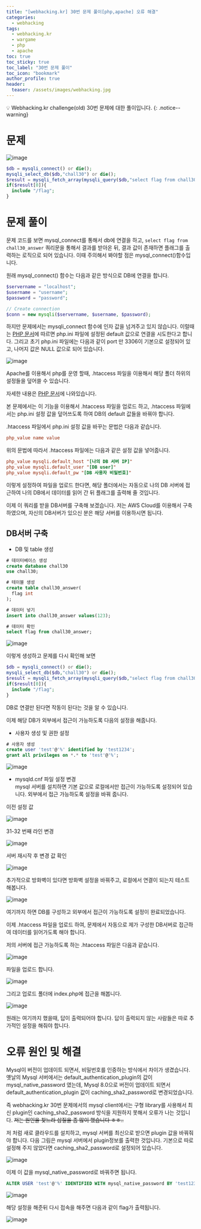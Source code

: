 ```yaml
---
title: "[webhacking.kr] 30번 문제 풀이[php,apache] 오류 해결"
categories:
  - webhacking
tags:
  - webhacking.kr
  - wargame
  - php
  - apache
toc: true
toc_sticky: true
toc_label: "30번 문제 풀이"
toc_icon: "bookmark"
author_profile: true
header:
  teaser: /assets/images/webhacking.jpg
---
```


💡 Webhacking.kr challenge(old) 30번 문제에 대한 풀이입니다.
{: .notice--warning}

# 문제
  ![image](https://user-images.githubusercontent.com/33647663/152634355-e7bbed54-0f28-4c0e-b161-97538156d64b.png)

  ```php
  $db = mysqli_connect() or die();
  mysqli_select_db($db,"chall30") or die();
  $result = mysqli_fetch_array(mysqli_query($db,"select flag from chall30_answer")) or die();
  if($result[0]){
    include "/flag";
  }
  ```

# 문제 풀이
  문제 코드를 보면 mysql_connect를 통해서 db에 연결을 하고, 
  ```select flag from chall30_answer``` 쿼리문을 통해서 결과를 받아온 뒤, 결과 값이 존재하면 플래그를 출력하는 로직으로 되어 있습니다. 이때 주의해서 봐야할 점은 mysql_connect()함수입니다.


  원래 mysql_connect() 함수는 다음과 같은 방식으로 DB에 연결을 합니다.

  ```php
  $servername = "localhost";
  $username = "username";
  $password = "password";

  // Create connection
  $conn = new mysqli($servername, $username, $password);
  ```

  하지만 문제에서는 mysqli_connect 함수에 인자 값을 넘겨주고 있지 않습니다. 이럴때는 [PHP 문서](https://www.php.net/manual/en/ini.list.php)에 따르면 php.ini 파일에 설정된 default 값으로 연결을 시도한다고 합니다. 그리고 초기 php.ini 파일에는 다음과 같이 port 만 3306이 기본으로 설정되어 있고, 나머지 값은 NULL 값으로 되어 있습니다.

  ![image](https://user-images.githubusercontent.com/33647663/152634545-5391dd14-b666-45bb-b7ec-1346a1f82676.png)
  

  Apache를 이용해서 php를 운영 할때, .htaccess 파일을 이용해서 해당 폴더 하위의 설정들을 덮어쓸 수 있습니다.

  자세한 내용은 [PHP 문서](https://www.php.net/manual/en/configuration.changes.php)에 나와있습니다.

  본 문제에서는 이 기능을 이용해서 .htaccess 파일을 업로드 하고, .htaccess 파일에서는 php.ini 설정 값을 덮어쓰도록 하여 DB의 default 값들을 바꿔야 합니다.

  .htaccess 파일에서 php.ini 설정 값을 바꾸는 문법은 다음과 같습니다.

  ```ini
  php_value name value
  ```

  위의 문법에 따라서 .htaccess 파일에는 다음과 같은 설정 값을 넣어줍니다.

  ```ini
  php_value mysqli.default_host "[나의 DB 서버 IP]"
  php_value mysqli.default_user "[DB user]"
  php_value mysqli.default_pw "[DB 사용자 비밀번호]"
  ```

  이렇게 설정하여 파일을 업로드 한다면, 해당 폴더에서는 자동으로 나의 DB 서버에 접근하여 나의 DB에서 데이터를 읽어 간 뒤 플래그를 출력해 줄 것입니다.

  이제 이 쿼리를 받을 DB서버를 구축해 보겠습니다.
  저는 AWS Cloud를 이용해서 구축하였으며, 자신의 DB서버가 있으신 분은 해당 서버를 이용하시면 됩니다.

## DB서버 구축
  - DB 및 table 생성<br>
  ```sql
  # 데이터베이스 생성
  create database chall30
  use chall30;

  # 테이블 생성
  create table chall30_answer(
    flag int 
  );

  # 데이터 넣기
  insert into chall30_answer values(123);

  # 데이터 확인
  select flag from chall30_answer;
  ```

  ![image](https://user-images.githubusercontent.com/33647663/152635127-bd071f6b-6d99-4548-a2f5-4b9e4d18d310.png)


  이렇게 생성하고 문제를 다시 확인해 보면

  ```php
  $db = mysqli_connect() or die();
  mysqli_select_db($db,"chall30") or die();
  $result = mysqli_fetch_array(mysqli_query($db,"select flag from chall30_answer")) or die();
  if($result[0]){
    include "/flag";
  }
  ```
  
  DB로 연결만 된다면 작동이 된다는 것을 알 수 있습니다.
  
  이제 해당 DB가 외부에서 접근이 가능하도록 다음의 설정을 해줍니다.



  - 사용자 생성 및 권한 설정<br>
  ```sql
  # 사용자 생성
  create user 'test'@'%' identified by 'test1234';
  grant all privileges on *.* to 'test'@'%';
  ```

  ![image](https://user-images.githubusercontent.com/33647663/152635745-a71680bf-a0ae-4be2-9b0f-80d249e97999.png)

  - mysqld.cnf 파일 설정 변경<br>
  mysql 서버를 설치하면 기본 값으로 로컬에서만 접근이 가능하도록 설정되어 있습니다. 외부에서 접근 가능하도록 설정을 바꿔 줍니다.

  이전 설정 값

  ![image](https://user-images.githubusercontent.com/33647663/152635558-189317ab-8f2e-4fd0-95d1-0379a3837c47.png)

  31-32 번째 라인 변경

  ![image](https://user-images.githubusercontent.com/33647663/152635588-3187eaf5-63f6-4d77-9a9e-f6b9b0cf963d.png)

  서버 재시작 후 변경 값 확인

  ![image](https://user-images.githubusercontent.com/33647663/152635650-d97eb2c4-2fdd-4304-8eaa-0cf428ce4524.png)


  추가적으로 방화벽이 있다면 방화벽 설정을 바꿔주고, 로컬에서 연결이 되는지 테스트 해봅니다.

  ![image](https://user-images.githubusercontent.com/33647663/152635774-b95ca2b2-d4a1-4a08-a62d-b071dd804415.png)

  여기까지 하면 DB를 구성하고 외부에서 접근이 가능하도록 설정이 완료되었습니다.

  이제 .htaccess 파일을 업로드 하여, 문제에서 자동으로 제가 구성한 DB서버로 접근하여 데이터를 읽어가도록 해야 합니다.

  저의 서버에 접근 가능하도록 하는 .htaccess 파일은 다음과 같습니다.

  ![image](https://user-images.githubusercontent.com/33647663/152635852-2444c444-9b0b-4b75-abc0-ce87dbe795d3.png)

  파일을 업로드 합니다.

  ![image](https://user-images.githubusercontent.com/33647663/152642270-567bdcac-25f7-4633-ba26-da514be030f9.png)

  그리고 업로드 폴더에 index.php에 접근을 해봅니다.

  ![image](https://user-images.githubusercontent.com/33647663/152642290-e68d7f93-b74e-48bd-a91f-da997d5a2a49.png)

  원래는 여기까지 했을때, 답이 출력되어야 합니다. 답이 출력되지 않는 사람들은 따로 추가적인 설정을 해줘야 합니다. 


# 오류 원인 및 해결
  Mysql이 버전이 업데이트 되면서, 비밀번호를 인증하는 방식에서 차이가 생겼습니다. 옛날의 Mysql 서버에서는 default_authentication_plugin의 값이 mysql_native_password 였는데, Mysql 8.0으로 버전이 업데이트 되면서 default_authentication_plugin 값이 caching_sha2_password로 변경되었습니다. 

  즉 webhacking.kr 30번 문제에서의 mysql client에서는 구형 library를 사용해서 최신 plugin인 caching_sha2_password 방식을 지원하지 못해서 오류가 나는 것입니다. ~~저는 원인을 찾느라 삽질을 좀 많이 했습니다 ㅎㅎ..~~

  저 처럼 새로 클라우드를 설치하고, mysql 서버를 최신으로 받으면 plugin 값을 바꿔줘야 합니다. 다음 그림은 mysql 서버에서 plugin정보를 출력한 것입니다. 기본으로 따로 설정해 주지 않았다면 caching_sha2_password로 설정되어 있습니다.

  ![image](https://user-images.githubusercontent.com/33647663/152642948-9267b444-473c-4327-8117-1dd3e2882e8c.png)

  이제 이 값을 mysql_native_password로 바꿔주면 됩니다.

  ```sql
  ALTER USER 'test'@'%' IDENTIFIED WITH mysql_native_password BY 'test1234';
  ```

  ![image](https://user-images.githubusercontent.com/33647663/152643139-69815877-9d5d-4c7a-aaf6-ec2c8923fe0e.png)

  해당 설정을 해준뒤 다시 접속을 해주면 다음과 같이 flag가 출력됩니다.

  ![image](https://user-images.githubusercontent.com/33647663/152643146-8e7c58e1-6aec-48ac-a169-11fe59373469.png)


  


